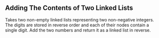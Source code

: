 ## Adding The Contents of Two Linked Lists

Takes two non-empty linked lists representing two non-negative integers. The digits are stored in reverse order and each of their nodes contain a single digit. Add the two numbers and return it as a linked list in reverse.